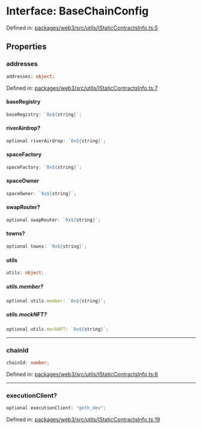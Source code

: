 # Interface: BaseChainConfig

Defined in: [packages/web3/src/utils/IStaticContractsInfo.ts:5](https://github.com/towns-protocol/towns/blob/0db1fd0ac7258e8db8cedfb6183e8eade8284fa1/packages/web3/src/utils/IStaticContractsInfo.ts#L5)

## Properties

### addresses

```ts
addresses: object;
```

Defined in: [packages/web3/src/utils/IStaticContractsInfo.ts:7](https://github.com/towns-protocol/towns/blob/0db1fd0ac7258e8db8cedfb6183e8eade8284fa1/packages/web3/src/utils/IStaticContractsInfo.ts#L7)

#### baseRegistry

```ts
baseRegistry: `0x${string}`;
```

#### riverAirdrop?

```ts
optional riverAirdrop: `0x${string}`;
```

#### spaceFactory

```ts
spaceFactory: `0x${string}`;
```

#### spaceOwner

```ts
spaceOwner: `0x${string}`;
```

#### swapRouter?

```ts
optional swapRouter: `0x${string}`;
```

#### towns?

```ts
optional towns: `0x${string}`;
```

#### utils

```ts
utils: object;
```

##### utils.member?

```ts
optional utils.member: `0x${string}`;
```

##### utils.mockNFT?

```ts
optional utils.mockNFT: `0x${string}`;
```

***

### chainId

```ts
chainId: number;
```

Defined in: [packages/web3/src/utils/IStaticContractsInfo.ts:6](https://github.com/towns-protocol/towns/blob/0db1fd0ac7258e8db8cedfb6183e8eade8284fa1/packages/web3/src/utils/IStaticContractsInfo.ts#L6)

***

### executionClient?

```ts
optional executionClient: "geth_dev";
```

Defined in: [packages/web3/src/utils/IStaticContractsInfo.ts:19](https://github.com/towns-protocol/towns/blob/0db1fd0ac7258e8db8cedfb6183e8eade8284fa1/packages/web3/src/utils/IStaticContractsInfo.ts#L19)

